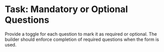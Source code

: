 # Task: Mandatory or Optional Questions

Provide a toggle for each question to mark it as required or optional. The builder should enforce completion of required questions when the form is used.

